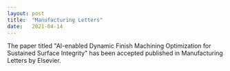 ```yaml
---
layout: post
title:  "Manufacturing Letters"
date:   2021-04-14
---
```

The paper titled "AI-enabled Dynamic Finish Machining Optimization for Sustained Surface Integrity" has been accepted published in Manufacturing Letters by Elsevier.
